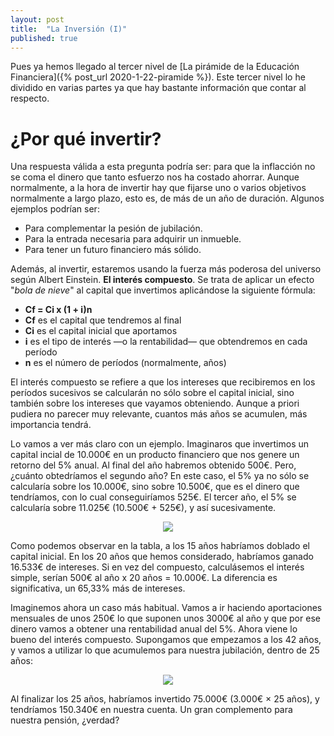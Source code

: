 ```yaml
---
layout: post
title:  "La Inversión (I)"
published: true
---
```


Pues ya hemos llegado al tercer nivel de [La pirámide de la Educación Financiera]({% post_url 2020-1-22-piramide %}). Este tercer nivel lo he dividido en varias partes ya que hay bastante información que contar al respecto.

# ¿Por qué invertir?

Una respuesta válida a esta pregunta podría ser: para que la inflacción no se coma el dinero que tanto esfuerzo nos ha costado ahorrar. Aunque normalmente, a la hora de invertir hay que fijarse uno o varios objetivos normalmente a largo plazo, esto es, de más de un año de duración. Algunos ejemplos podrían ser:

* Para complementar la pesión de jubilación.
* Para la entrada necesaria para adquirir un inmueble.
* Para tener un futuro financiero más sólido.

Además, al invertir, estaremos usando la fuerza más poderosa del universo según Albert Einstein. **El interés compuesto**.
Se trata de aplicar un efecto "*bola de nieve*" al capital que invertimos aplicándose la siguiente fórmula:

* **Cf = Ci x (1 + i)n**
* **Cf** es el capital que tendremos al final
* **Ci** es el capital inicial que aportamos
* **i** es el tipo de interés —o la rentabilidad— que obtendremos en cada período
* **n** es el número de períodos (normalmente, años)

El interés compuesto se refiere a que los intereses que recibiremos en los períodos sucesivos se calcularán no sólo sobre el capital inicial, sino también sobre los intereses que vayamos obteniendo. Aunque a priori pudiera no parecer muy relevante, cuantos más años se acumulen, más importancia tendrá.

Lo vamos a ver más claro con un ejemplo. Imaginaros que invertimos un capital incial de 10.000€ en un producto financiero que nos genere un retorno del 5% anual. Al final del año habremos obtenido 500€. Pero, ¿cuánto obtedríamos el segundo año? En este caso, el 5% ya no sólo se calcularía sobre los 10.000€, sino sobre 10.500€, que es el dinero que tendríamos, con lo cual conseguiríamos 525€. El tercer año, el 5% se calcularía sobre 11.025€ (10.500€ + 525€), y así sucesivamente.

<p align="center">
<img src="{{ site.baseurl }}/images/interes-compuesto.png"/>
</p>

Como podemos observar en la tabla, a los 15 años habríamos doblado el capital inicial. En los 20 años que hemos considerado, habríamos ganado 16.533€ de intereses. Si en vez del compuesto, calculásemos el interés simple, serían 500€ al año x 20 años = 10.000€. La diferencia es significativa, un 65,33% más de intereses.

Imaginemos ahora un caso más habitual. Vamos a ir haciendo aportaciones mensuales de unos 250€ lo que suponen unos 3000€ al año y que por ese dinero vamos a obtener una rentabilidad anual del 5%. Ahora viene lo bueno del interés compuesto. Supongamos que empezamos a los 42 años, y vamos a utilizar lo que acumulemos para nuestra jubilación, dentro de 25 años:

<p align="center">
<img src="{{ site.baseurl }}/images/interes-compuesto2.png"/>
</p>

Al finalizar los 25 años, habríamos invertido 75.000€ (3.000€ × 25 años), y tendríamos 150.340€ en nuestra cuenta. Un gran complemento para nuestra pensión, ¿verdad?

